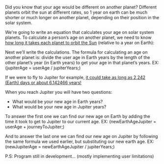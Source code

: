 Did you know that your age would be different on another planet? Different planets orbit the sun at different rates, so 1 year on earth can be much shorter or much longer on another planet, depending on their position in the solar system.

We're going to write an equation that calculates your age on solar system planets.
To calculate a person’s age on another planet, we need to know [how long it takes each planet to orbit the Sun](https://www.mentalfloss.com/posts/solar-system-planets-days-year-length) (relative to a year on Earth):

Next we’ll write the calculations. The formula for calculating an age on another planet is: divide the user age in Earth years by the length of the other planet’s year (in Earth years) to get your age in that planet’s years. EX: (jupiterAge = userAge / jupiterYears;)

If we were to fly to Jupiter for example, [it could take as long as 2,242 (Earth) days or about 6.142466 years!](https://www.universetoday.com/128259/long-take-get-jupiter/)

When you reach Jupiter you will have two questions:

* What would be your new age in Earth years?
* What would be your new age in Jupiter years?

To answer the first one we can find our new age on Earth by adding the time it took to get to Jupiter to our current age. EX: (newEarthAgeJupiter = userAge + journeyToJupiter;)

And to answer the last one we can find our new age on Jupiter by following the same formula we used earlier, but substituting our new earth age. EX: (newJupiterAge = newEarthAgeJupiter / jupiterYears;)

P.S: Program still in development... (mostly implementing user limitations)
